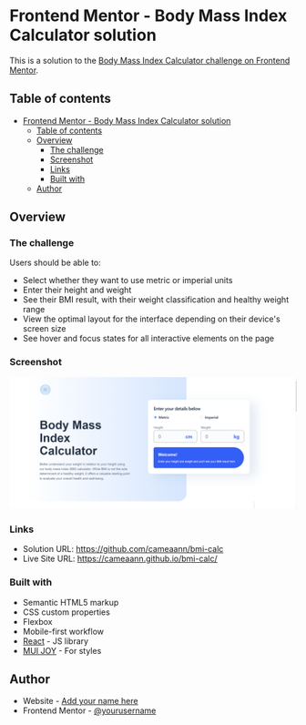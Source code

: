 # Frontend Mentor - Body Mass Index Calculator solution

This is a solution to the [Body Mass Index Calculator challenge on Frontend Mentor](https://www.frontendmentor.io/challenges/body-mass-index-calculator-brrBkfSz1T).

## Table of contents

- [Frontend Mentor - Body Mass Index Calculator solution](#frontend-mentor---body-mass-index-calculator-solution)
  - [Table of contents](#table-of-contents)
  - [Overview](#overview)
    - [The challenge](#the-challenge)
    - [Screenshot](#screenshot)
    - [Links](#links)
    - [Built with](#built-with)
  - [Author](#author)


## Overview

### The challenge

Users should be able to:

- Select whether they want to use metric or imperial units
- Enter their height and weight
- See their BMI result, with their weight classification and healthy weight range
- View the optimal layout for the interface depending on their device's screen size
- See hover and focus states for all interactive elements on the page

### Screenshot

![](./screenshot.png)


### Links

- Solution URL: https://github.com/cameaann/bmi-calc
- Live Site URL: https://cameaann.github.io/bmi-calc/

### Built with

- Semantic HTML5 markup
- CSS custom properties
- Flexbox
- Mobile-first workflow
- [React](https://reactjs.org/) - JS library
- [MUI JOY](https://mui.com/joy-ui/getting-started/) - For styles

## Author

- Website - [Add your name here](https://cameaann.github.io/sha/)
- Frontend Mentor - [@yourusername](https://www.frontendmentor.io/profile/cameaann)

